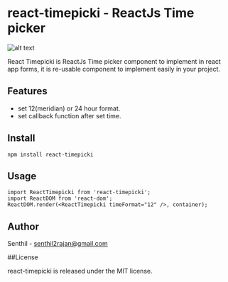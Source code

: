 # react-timepicki - ReactJs Time picker


![alt text](https://raw.githubusercontent.com/senthilraj/react-timepicki/master/demo/img/react-timepicki-logo.png)


React Timepicki is ReactJs Time picker component to implement in react app forms, it is re-usable component to implement easily in your project.


## Features

* set 12(meridian) or 24 hour format.
* set callback function after set time.


## Install

`npm install react-timepicki`


## Usage

```
import ReactTimepicki from 'react-timepicki';
import ReactDOM from 'react-dom';
ReactDOM.render(<ReactTimepicki timeFormat="12" />, container);
```
## Author

Senthil - senthil2rajan@gmail.com


##License

react-timepicki is released under the MIT license.